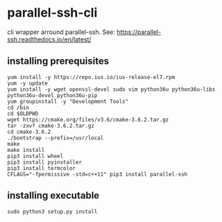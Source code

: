 # parallel-ssh-cli

cli wrapper arround parallel-ssh.  See: https://parallel-ssh.readthedocs.io/en/latest/

## installing prerequisites

```console
yum install -y https://repo.ius.io/ius-release-el7.rpm
yum -y update
yum install -y wget openssl-devel sudo vim python36u python36u-libs python36u-devel python36u-pip
yum groupinstall -y "Development Tools"
cd /bin
cd $OLDPWD
wget https://cmake.org/files/v3.6/cmake-3.6.2.tar.gz
tar -zxvf cmake-3.6.2.tar.gz
cd cmake-3.6.2
./bootstrap --prefix=/usr/local
make
make install
pip3 install wheel
pip3 install pyinstaller
pip3 install termcolor
CFLAGS="-fpermissive -std=c++11" pip3 install parallel-ssh
```

## installing executable

```console
sudo python3 setup.py install
```


